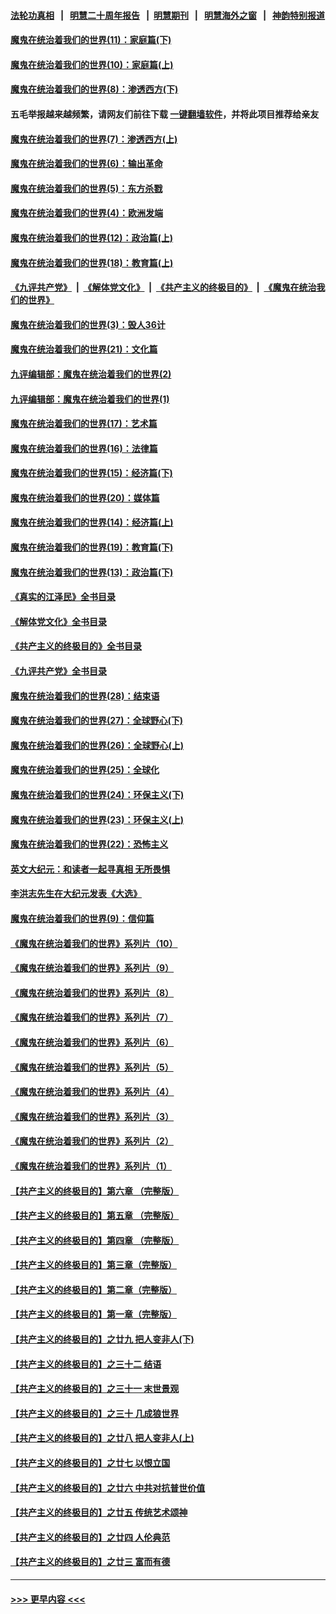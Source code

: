 #### [法轮功真相](https://github.com/gfw-breaker/truth/blob/master/README.md?t=0) &nbsp;&nbsp;|&nbsp;&nbsp; [明慧二十周年报告](https://github.com/gfw-breaker/mh-reports/blob/master/README.md?t=0) &nbsp;&nbsp;|&nbsp;&nbsp;[明慧期刊](https://github.com/gfw-breaker/mh-qikan) &nbsp;&nbsp;|&nbsp;&nbsp; [明慧海外之窗](https://github.com/gfw-breaker/mh-news/blob/master/README.md?t=0) &nbsp;&nbsp;|&nbsp;&nbsp; [神韵特别报道](https://github.com/gfw-breaker/mh-news/blob/master/shenyun.md?t=0)
#### [魔鬼在统治着我们的世界(11)：家庭篇(下)](../pages/nsc422/n10440961.md?t=12180350) 
#### [魔鬼在统治着我们的世界(10)：家庭篇(上)](../pages/nsc422/n10435448.md?t=12180350) 
#### [魔鬼在统治着我们的世界(8)：渗透西方(下)](../pages/nsc422/n10429603.md?t=12180350) 
#### 五毛举报越来越频繁，请网友们前往下载 [一键翻墙软件](https://github.com/gfw-breaker/ssr-accounts)，并将此项目推荐给亲友
#### [魔鬼在统治着我们的世界(7)：渗透西方(上)](../pages/nsc422/n10426013.md?t=12180350) 
#### [魔鬼在统治着我们的世界(6)：输出革命](../pages/nsc422/n10421536.md?t=12180350) 
#### [魔鬼在统治着我们的世界(5)：东方杀戮](../pages/nsc422/n10417707.md?t=12180350) 
#### [魔鬼在统治着我们的世界(4)：欧洲发端](../pages/nsc422/n10414890.md?t=12180350) 
#### [魔鬼在统治着我们的世界(12)：政治篇(上)](../pages/nsc422/n10444576.md?t=12180350) 
#### [魔鬼在统治着我们的世界(18)：教育篇(上)](../pages/nsc422/n10526970.md?t=12180350) 
#### [《九评共产党》](https://github.com/begood0513/9ping.md/blob/master/README.md) &nbsp;|&nbsp; [《解体党文化》](../../../../jtdwh.md/blob/master/README.md)  &nbsp;|&nbsp; [《共产主义的终极目的》](../../../../gczydzjmd.md/blob/master/README.md) &nbsp;|&nbsp; [《魔鬼在统治我们的世界》](../../../../mgztzwmdsj.md/blob/master/README.md) 
#### [魔鬼在统治着我们的世界(3)：毁人36计](../pages/nsc422/n10411583.md?t=12180350) 
#### [魔鬼在统治着我们的世界(21)：文化篇](../pages/nsc422/n10597706.md?t=12180350) 
#### [九评编辑部：魔鬼在统治着我们的世界(2)](../pages/nsc422/n10410036.md?t=12180350) 
#### [九评编辑部：魔鬼在统治着我们的世界(1)](../pages/nsc422/n10406825.md?t=12180350) 
#### [魔鬼在统治着我们的世界(17)：艺术篇](../pages/nsc422/n10499093.md?t=12180350) 
#### [魔鬼在统治着我们的世界(16)：法律篇](../pages/nsc422/n10485969.md?t=12180350) 
#### [魔鬼在统治着我们的世界(15)：经济篇(下)](../pages/nsc422/n10469975.md?t=12180350) 
#### [魔鬼在统治着我们的世界(20)：媒体篇](../pages/nsc422/n10586579.md?t=12180350) 
#### [魔鬼在统治着我们的世界(14)：经济篇(上)](../pages/nsc422/n10457370.md?t=12180350) 
#### [魔鬼在统治着我们的世界(19)：教育篇(下)](../pages/nsc422/n10564808.md?t=12180350) 
#### [魔鬼在统治着我们的世界(13)：政治篇(下)](../pages/nsc422/n10448270.md?t=12180350) 
#### [《真实的江泽民》全书目录](../pages/nsc422/n13721399.md?t=12180350) 
#### [《解体党文化》全书目录](../pages/nsc422/n13721157.md?t=12180350) 
#### [《共产主义的终极目的》全书目录](../pages/nsc422/n13721048.md?t=12180350) 
#### [《九评共产党》全书目录](../pages/nsc422/n13708085.md?t=12180350) 
#### [魔鬼在统治着我们的世界(28)：结束语](../pages/nsc422/n10936246.md?t=12180350) 
#### [魔鬼在统治着我们的世界(27)：全球野心(下)](../pages/nsc422/n10928319.md?t=12180350) 
#### [魔鬼在统治着我们的世界(26)：全球野心(上)](../pages/nsc422/n10900318.md?t=12180350) 
#### [魔鬼在统治着我们的世界(25)：全球化](../pages/nsc422/n10788205.md?t=12180350) 
#### [魔鬼在统治着我们的世界(24)：环保主义(下)](../pages/nsc422/n10695307.md?t=12180350) 
#### [魔鬼在统治着我们的世界(23)：环保主义(上)](../pages/nsc422/n10688613.md?t=12180350) 
#### [魔鬼在统治着我们的世界(22)：恐怖主义](../pages/nsc422/n10614727.md?t=12180350) 
#### [英文大纪元：和读者一起寻真相 无所畏惧](../pages/nsc422/n12542027.md?t=12180350) 
#### [李洪志先生在大纪元发表《大选》](../pages/nsc422/n12534746.md?t=12180350) 
#### [魔鬼在统治着我们的世界(9)：信仰篇](../pages/nsc422/n10432159.md?t=12180350) 
#### [《魔鬼在统治着我们的世界》系列片（10）](../pages/nsc422/n12292670.md?t=12180350) 
#### [《魔鬼在统治着我们的世界》系列片（9）](../pages/nsc422/n12290859.md?t=12180350) 
#### [《魔鬼在统治着我们的世界》系列片（8）](../pages/nsc422/n12287445.md?t=12180350) 
#### [《魔鬼在统治着我们的世界》系列片（7）](../pages/nsc422/n12283425.md?t=12180350) 
#### [《魔鬼在统治着我们的世界》系列片（6）](../pages/nsc422/n12282314.md?t=12180350) 
#### [《魔鬼在统治着我们的世界》系列片（5）](../pages/nsc422/n12281419.md?t=12180350) 
#### [《魔鬼在统治着我们的世界》系列片（4）](../pages/nsc422/n12274024.md?t=12180350) 
#### [《魔鬼在统治着我们的世界》系列片（3）](../pages/nsc422/n12271322.md?t=12180350) 
#### [《魔鬼在统治着我们的世界》系列片（2）](../pages/nsc422/n12269049.md?t=12180350) 
#### [《魔鬼在统治着我们的世界》系列片（1）](../pages/nsc422/n12267575.md?t=12180350) 
#### [【共产主义的终极目的】第六章 （完整版）](../pages/nsc422/n11428913.md?t=12180350) 
#### [【共产主义的终极目的】第五章 （完整版）](../pages/nsc422/n11428912.md?t=12180350) 
#### [【共产主义的终极目的】第四章 （完整版）](../pages/nsc422/n11428907.md?t=12180350) 
#### [【共产主义的终极目的】第三章（完整版）](../pages/nsc422/n11428848.md?t=12180350) 
#### [【共产主义的终极目的】第二章（完整版）](../pages/nsc422/n11428831.md?t=12180350) 
#### [【共产主义的终极目的】第一章（完整版）](../pages/nsc422/n11417651.md?t=12180350) 
#### [【共产主义的终极目的】之廿九 把人变非人(下)](../pages/nsc422/n11344140.md?t=12180350) 
#### [【共产主义的终极目的】之三十二 结语](../pages/nsc422/n11360535.md?t=12180350) 
#### [【共产主义的终极目的】之三十一 末世景观](../pages/nsc422/n11351129.md?t=12180350) 
#### [【共产主义的终极目的】之三十 几成狼世界](../pages/nsc422/n11348280.md?t=12180350) 
#### [【共产主义的终极目的】之廿八 把人变非人(上)](../pages/nsc422/n11340492.md?t=12180350) 
#### [【共产主义的终极目的】之廿七 以恨立国](../pages/nsc422/n11336944.md?t=12180350) 
#### [【共产主义的终极目的】之廿六 中共对抗普世价值](../pages/nsc422/n11324785.md?t=12180350) 
#### [【共产主义的终极目的】之廿五 传统艺术颂神](../pages/nsc422/n11296396.md?t=12180350) 
#### [【共产主义的终极目的】之廿四 人伦典范](../pages/nsc422/n11296397.md?t=12180350) 
#### [【共产主义的终极目的】之廿三 富而有德](../pages/nsc422/n11283598.md?t=12180350) 

----
#### [ >>> 更早内容 <<< ](../indexes/nsc422-earlier.md)
